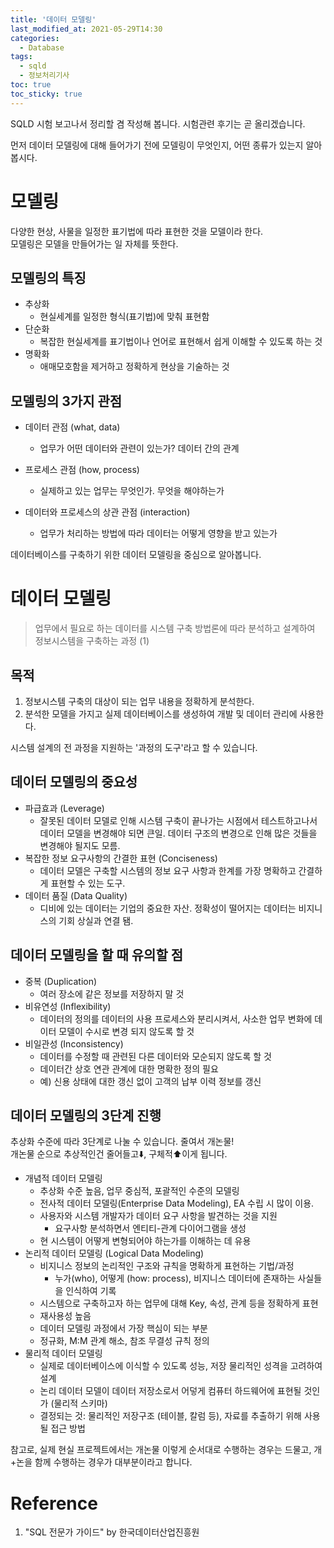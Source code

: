 ```yaml
---
title: '데이터 모델링'
last_modified_at: 2021-05-29T14:30
categories:
  - Database
tags:
  - sqld
  - 정보처리기사
toc: true
toc_sticky: true
---
```

SQLD 시험 보고나서 정리할 겸 작성해 봅니다. 시험관련 후기는 곧 올리겠습니다. 


먼저 데이터 모델링에 대해 들어가기 전에 모델링이 무엇인지, 어떤 종류가 있는지 알아봅시다. 

# 모델링
다양한 현상, 사물을 일정한 표기법에 따라 표현한 것을 모델이라 한다. \
모델링은 모델을 만들어가는 일 자체를 뜻한다.

## 모델링의 특징 
- 추상화
  - 현실세계를 일정한 형식(표기법)에 맞춰 표현함
- 단순화
  - 복잡한 현실세계를 표기법이나 언어로 표현해서 쉽게 이해할 수 있도록 하는 것
- 명확화
  - 애매모호함을 제거하고 정확하게 현상을 기술하는 것 



## 모델링의 3가지 관점 
- 데이터 관점 (what, data)
  - 업무가 어떤 데이터와 관련이 있는가? 데이터 간의 관계

- 프로세스 관점 (how, process)
  - 실제하고 있는 업무는 무엇인가. 무엇을 해야하는가 

- 데이터와 프로세스의 상관 관점 (interaction)
  - 업무가 처리하는 방법에 따라 데이터는 어떻게 영향을 받고 있는가 



데이터베이스를 구축하기 위한 데이터 모델링을 중심으로 알아봅니다.


# 데이터 모델링
> 업무에서 필요로 하는 데이터를 시스템 구축 방법론에 따라 분석하고 설계하여 정보시스템을 구축하는 과정 (1)


## 목적 
1. 정보시스템 구축의 대상이 되는 업무 내용을 정확하게 분석한다.
2. 분석한 모델을 가지고 실제 데이터베이스를 생성하여 개발 및 데이터 관리에 사용한다. 

시스템 설계의 전 과정을 지원하는 '과정의 도구'라고 할 수 있습니다. 


## 데이터 모델링의 중요성
- 파급효과 (Leverage)
  - 잘못된 데이터 모델로 인해 시스템 구축이 끝나가는 시점에서 테스트하고나서 데이터 모델을 변경해야 되면 큰일. 데이터 구조의 변경으로 인해 많은 것들을 변경해야 될지도 모름. 
- 복잡한 정보 요구사항의 간결한 표현 (Conciseness)
  - 데이터 모델은 구축할 시스템의 정보 요구 사항과 한계를 가장 명확하고 간결하게 표현할 수 있는 도구. 
- 데이터 품질 (Data Quality)
  - 디비에 있는 데이터는 기업의 중요한 자산. 정확성이 떨어지는 데이터는 비지니스의 기회 상실과 연결 됌. 

## 데이터 모델링을 할 때 유의할 점 
- 중복 (Duplication)
  - 여러 장소에 같은 정보를 저장하지 말 것 
- 비유연성 (Inflexibility)
  - 데이터의 정의를 데이터의 사용 프로세스와 분리시켜서, 사소한 업무 변화에 데이터 모델이 수시로 변경 되지 않도록 할 것 
- 비일관성 (Inconsistency)
  - 데이터를 수정할 때 관련된 다른 데이터와 모순되지 않도록 할 것
  - 데이터간 상호 연관 관계에 대한 명확한 정의 필요 
  - 예) 신용 상태에 대한 갱신 없이 고객의 납부 이력 정보를 갱신 


## 데이터 모델링의 3단계 진행 
추상화 수준에 따라 3단계로 나눌 수 있습니다. 줄여서 개논물!\
개논물 순으로 추상적인건 줄어들고⬇️, 구체적⬆️이게 됩니다.
- 개념적 데이터 모델링 
  - 추상화 수준 높음, 업무 중심적, 포괄적인 수준의 모델링
  - 전사적 데이터 모델링(Enterprise Data Modeling), EA 수립 시 많이 이용. 
  - 사용자와 시스템 개발자가 데이터 요구 사항을 발견하는 것을 지원 
    - 요구사항 분석하면서 엔티티-관계 다이어그램을 생성 
  - 현 시스템이 어떻게 변형되어야 하는가를 이해하는 데 유용 
- 논리적 데이터 모델링 (Logical Data Modeling)
  - 비지니스 정보의 논리적인 구조와 규칙을 명확하게 표현하는 기법/과정
    - 누가(who), 어떻게 (how: process), 비지니스 데이터에 존재하는 사실들을 인식하여 기록 
  - 시스템으로 구축하고자 하는 업무에 대해 Key, 속성, 관계 등을 정확하게 표현
  - 재사용성 높음
  - 데이터 모델링 과정에서 가장 핵심이 되는 부분
  - 정규화, M:M 관계 해소, 참조 무결성 규칙 정의 
- 물리적 데이터 모델링 
  - 실제로 데이터베이스에 이식할 수 있도록 성능, 저장 물리적인 성격을 고려하여 설계
  - 논리 데이터 모델이 데이터 저장소로서 어덯게 컴퓨터 하드웨어에 표현될 것인가 (물리적 스키마)
  - 결정되는 것: 물리적인 저장구조 (테이블, 칼럼 등), 자료를 추출하기 위해 사용될 접근 방법


참고로, 실제 현실 프로젝트에서는 개논물 이렇게 순서대로 수행하는 경우는 드물고, 개+논을 함께 수행하는 경우가 대부분이라고 합니다. 
# Reference 
1. "SQL 전문가 가이드" by 한국데이터산업진흥원
